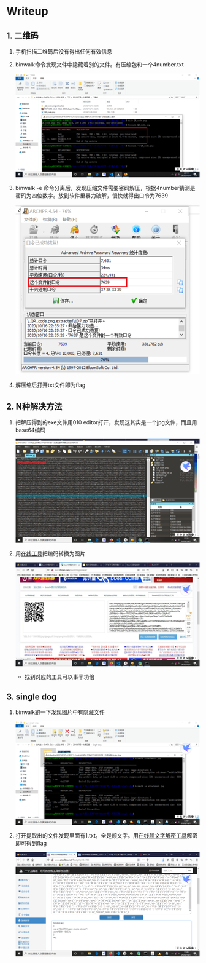 # Writeup

## 1. 二维码

1. 手机扫描二维码后没有得出任何有效信息

2. binwalk命令发现文件中隐藏着别的文件。有压缩包和一个4number.txt

   ![ ](images/隐藏文件.png)

3. binwalk -e 命令分离后，发现压缩文件需要密码解压，根据4number猜测是密码为四位数字。放到软件里暴力破解，很快就得出口令为7639

   ![ ](images/暴力破解.png)
   
4. 解压缩后打开txt文件即为flag

## 2. N种解决方法

1. 把解压得到的exe文件用010 editor打开，发现这其实是一个jpg文件，而且用base64编码

   ![ ](images/exe文件.png)

2. 用[在线工具](http://tool.chinaz.com/tools/imgtobase/)把编码转换为图片

   ![ ](images/base64编码还原为图片.jpg)

   * 找到对应的工具可以事半功倍

## 3. single dog

1. binwalk跑一下发现图片中有隐藏文件

   ![ ](images/single_dog隐藏文件.png)

2. 打开提取出的文件发现里面有1.txt，全是颜文字。用[在线颜文字解密工具](http://www.atoolbox.net/Tool.php?Id=703)解密即可得到flag

   ![ ](images/颜文字解密.png)